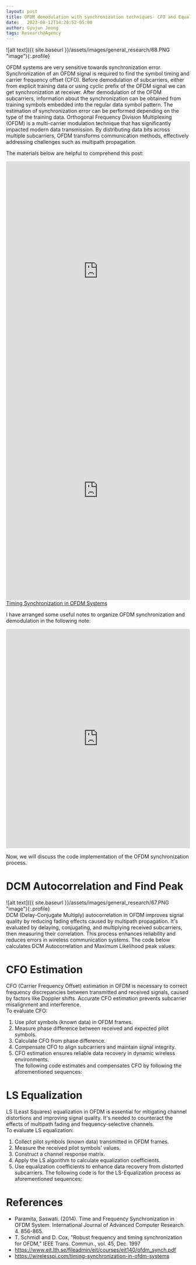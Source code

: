 ```yaml
---
layout: post
title: OFDM demodulation with synchronization techniques- CFO and Equalization
date:   2023-08-12T14:28:52-05:00
author: Gyujun Jeong
tags: Research@Agency
---
```


![alt text]({{ site.baseurl }}/assets/images/general_research/68.PNG "image"){:.profile}<br>

OFDM systems are very sensitive towards  synchronization error. Synchronization of an OFDM signal is required to find the symbol timing and carrier frequency offset (CFO). Before demodulation of subcarriers, either from explicit training data or using cyclic prefix of the OFDM signal we can get synchronization at receiver. After demodulation of the OFDM subcarriers, information about the synchronization can be obtained from training symbols embedded into the regular data symbol pattern. The estimation of synchronization error can be performed depending on the type of the training data. Orthogonal Frequency Division Multiplexing (OFDM) is a multi-carrier modulation technique that has significantly impacted modern data transmission. By distributing data bits across multiple subcarriers, OFDM transforms communication methods, effectively addressing challenges such as multipath propagation.<br>

The materials below are helpful to comprehend this post:<br>
<iframe src="https://drive.google.com/file/d/1UXBKSiIWQODTCLaJvZ2M2YlT8f9Wmre1/preview" type="application/pdf" style="width:100%; height:600px;" frameborder="0"></iframe><br>
<iframe src="https://drive.google.com/file/d/1uOm2mTfnvMKewzKpfGH8Wp4wkvNYGfEf/preview" type="application/pdf" style="width:100%; height:600px;" frameborder="0"></iframe><br>
<a href="https://wirelesspi.com/timing-synchronization-in-ofdm-systems/" target="_blank">Timing Synchronization in OFDM Systems</a><br>

I have arranged some useful notes to organize OFDM synchronization and demodulation in the following note:<br>
<iframe src="https://drive.google.com/file/d/1AEJol-bRUNF_ENH5fEIbjCvCcVrMa12E/preview" type="application/pdf" style="width:100%; height:600px;" frameborder="0"></iframe><br>

Now, we will discuss the code implementation of the OFDM synchronization process. <br>

# DCM Autocorrelation and Find Peak
![alt text]({{ site.baseurl }}/assets/images/general_research/67.PNG "image"){:.profile}<br>
DCM (Delay-Conjugate Multiply) autocorrelation in OFDM improves signal quality by reducing fading effects caused by multipath propagation. It's evaluated by delaying, conjugating, and multiplying received subcarriers, then measuring their correlation. This process enhances reliability and reduces errors in wireless communication systems. The code below calculates DCM Autocorrelation and Maximum Likelihood peak values:<br>
<script src="https://gist.github.com/gyulab/d0c4216e798fadd68379bc43a3680f01.js"></script>

# CFO Estimation
CFO (Carrier Frequency Offset) estimation in OFDM is necessary to correct frequency discrepancies between transmitted and received signals, caused by factors like Doppler shifts. Accurate CFO estimation prevents subcarrier misalignment and interference.<br>
To evaluate CFO:<br>
1. Use pilot symbols (known data) in OFDM frames.
2. Measure phase difference between received and expected pilot symbols.
3. Calculate CFO from phase difference.
4. Compensate CFO to align subcarriers and maintain signal integrity.
5. CFO estimation ensures reliable data recovery in dynamic wireless environments.<br>
The following code estimates and compensates CFO by following the aforementioned sequences:<br>
<script src="https://gist.github.com/gyulab/2896b3287e7a3891220f8a72ad1bdd89.js"></script>

# LS Equalization
LS (Least Squares) equalization in OFDM is essential for mitigating channel distortions and improving signal quality. It's needed to counteract the effects of multipath fading and frequency-selective channels.<br>
To evaluate LS equalization:<br>
1. Collect pilot symbols (known data) transmitted in OFDM frames.
2. Measure the received pilot symbols' values.
3. Construct a channel response matrix.
4. Apply the LS algorithm to calculate equalization coefficients.
5. Use equalization coefficients to enhance data recovery from distorted subcarriers.
The following code is for the LS-Equalization process as aforementioned sequences:<br>
<script src="https://gist.github.com/gyulab/2bcc8608479706c8329571d8fb854882.js"></script>


# References
- Paramita, Saswati. (2014). Time and Frequency Synchronization in OFDM System. International Journal of Advanced Computer Research. 4. 856-865.
- T. Schmidl and D. Cox, "Robust frequency and timing synchronization for OFDM," IEEE Trans. Commun., vol. 45, Dec. 1997
- https://www.eit.lth.se/fileadmin/eit/courses/eit140/ofdm_synch.pdf
- https://wirelesspi.com/timing-synchronization-in-ofdm-systems
